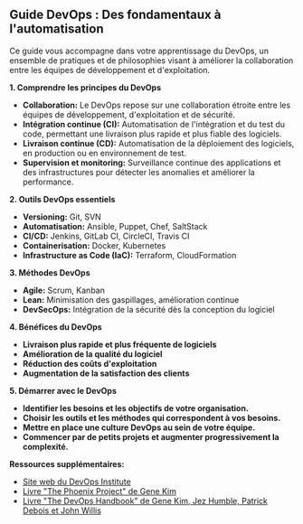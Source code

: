 ##  Guide DevOps : Des fondamentaux à l'automatisation 

Ce guide vous accompagne dans votre apprentissage du DevOps, un ensemble de pratiques et de philosophies visant à améliorer la collaboration entre les équipes de développement et d'exploitation. 

**1. Comprendre les principes du DevOps**

* **Collaboration:** Le DevOps repose sur une collaboration étroite entre les équipes de développement, d'exploitation et de sécurité. 
* **Intégration continue (CI):** Automatisation de l'intégration et du test du code, permettant une livraison plus rapide et plus fiable des logiciels.
* **Livraison continue (CD):** Automatisation de la déploiement des logiciels, en production ou en environnement de test.
* **Supervision et monitoring:** Surveillance continue des applications et des infrastructures pour détecter les anomalies et améliorer la performance.

**2. Outils DevOps essentiels**

* **Versioning:** Git, SVN 
* **Automatisation:** Ansible, Puppet, Chef, SaltStack
* **CI/CD:** Jenkins, GitLab CI, CircleCI, Travis CI
* **Containerisation:** Docker, Kubernetes
* **Infrastructure as Code (IaC):** Terraform, CloudFormation

**3. Méthodes DevOps**

* **Agile:** Scrum, Kanban
* **Lean:**  Minimisation des gaspillages, amélioration continue
* **DevSecOps:** Intégration de la sécurité dès la conception du logiciel

**4. Bénéfices du DevOps**

* **Livraison plus rapide et plus fréquente de logiciels**
* **Amélioration de la qualité du logiciel**
* **Réduction des coûts d'exploitation**
* **Augmentation de la satisfaction des clients**

**5. Démarrer avec le DevOps**

* **Identifier les besoins et les objectifs de votre organisation.**
* **Choisir les outils et les méthodes qui correspondent à vos besoins.**
* **Mettre en place une culture DevOps au sein de votre équipe.**
* **Commencer par de petits projets et augmenter progressivement la complexité.**

**Ressources supplémentaires:**

* [Site web du DevOps Institute](https://devops.institute/)
* [Livre "The Phoenix Project" de Gene Kim](https://www.thephoenixproject.com/)
* [Livre "The DevOps Handbook" de Gene Kim, Jez Humble, Patrick Debois et John Willis](https://itrevolution.com/the-devops-handbook/)



